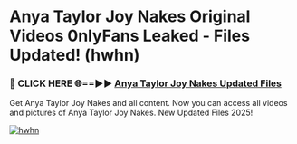 # Anya Taylor Joy Nakes Original Videos 0nlyFans Leaked - Files Updated! (hwhn)

<h3>🔴 CLICK HERE 🌐==►► <a href="https://tinyurl.com/up5wt9bj" rel="nofollow">Anya Taylor Joy Nakes Updated Files</a></h3>

Get Anya Taylor Joy Nakes and all content. Now you can access all videos and pictures of Anya Taylor Joy Nakes. New Updated Files 2025!

[![hwhn](https://i.imgur.com/ABiUzMV.gif)](https://tinyurl.com/up5wt9bj)
